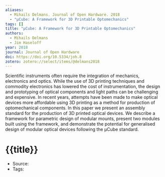 ```yaml
---
aliases:
  - Mihails Delmans. Journal of Open Hardware. 2018
  - "μCube: A Framework for 3D Printable Optomechanics"
tags: []
title: "μCube: A Framework for 3D Printable Optomechanics"
authors:
  - Mihails Delmans
  - Jim Haseloff
year: 2018
journal: Journal of Open Hardware
doi: https://doi.org/10.5334/joh.8
zotero: zotero://select/items/@delmans2018
---
```

<!-- START_ABSTRACT -->
Scientific instruments often require the integration of mechanics, electronics and optics. While the use of 3D printing techniques and commodity electronics has lowered the cost of instrumentation, the design and prototyping of optical components and light paths can be challenging and expensive. In recent years, attempts have been made to make optical devices more affordable using 3D printing as a method for production of optomechanical components. In this paper we present an assembly standard for the production of 3D printed optical devices. We describe a framework for parametric design of modular mounts, present two modules built using the framework, and demonstrate the potential for generalised design of modular optical devices following the μCube standard.
<!-- END_ABSTRACT -->

<!-- START_TEMPLATE -->
# {{title}}

- Source:
- Tags: 
<!-- END_TEMPLATE -->